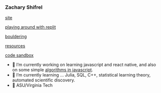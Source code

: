 ### Zachary Shifrel

[site](https://isearch.asu.edu/profile/3481140)

[playing around with replit](https://repl.it/@ZacharyShifrel)

[bouldering](https://www.instagram.com/zachshifrel/)

[resources](http://www.zacharyshifrel.com/zacharyshifrel/)

[code sandbox](https://codesandbox.io/u/zachary.shifrel)

- 🔭 I’m currently working on learning javascript and react native, and also on some simple [algorithms in javascript](https://replit.com/repls/folder/algs).
- 🌱 I’m currently learning ... Julia, SQL, C++, statistical learning theory, automated scientific discovery. 
- 📜 ASU/Virginia Tech


